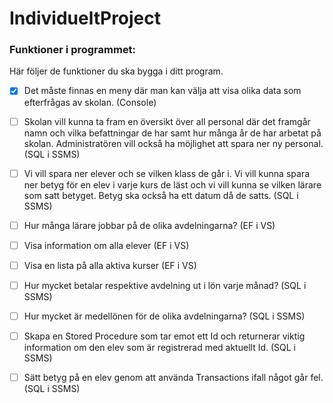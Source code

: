 # IndividueltProject

### Funktioner i programmet:

Här följer de funktioner du ska bygga i ditt program.

- [x] Det måste finnas en meny där man kan välja att visa olika data som efterfrågas av skolan. (Console)

- [ ] Skolan vill kunna ta fram en översikt över all personal där det framgår namn och vilka befattningar de har samt hur många år de har arbetat på skolan. Administratören vill också ha möjlighet att spara ner ny personal. (SQL i SSMS)

- [ ] Vi vill spara ner elever och se vilken klass de går i. Vi vill kunna spara ner betyg för en elev i varje kurs de läst och vi vill kunna se vilken lärare som satt betyget. Betyg ska också ha ett datum då de satts. (SQL i SSMS)

- [ ]  Hur många lärare jobbar på de olika avdelningarna? (EF i VS)

- [ ] Visa information om alla elever (EF i VS)

- [ ] Visa en lista på alla aktiva kurser (EF i VS)

- [ ] Hur mycket betalar respektive avdelning ut i lön varje månad? (SQL i SSMS)

- [ ] Hur mycket är medellönen för de olika avdelningarna? (SQL i SSMS)

- [ ] Skapa en Stored Procedure som tar emot ett Id och returnerar viktig information om den elev som är registrerad med aktuellt Id. (SQL i SSMS)

- [ ] Sätt betyg på en elev genom att använda Transactions ifall något går fel. (SQL i SSMS)
